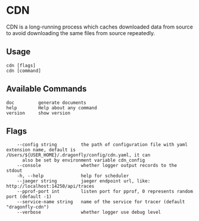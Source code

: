 # CDN

CDN is a long-running process which caches downloaded data
from source to avoid downloading the same files from source repeatedly.

## Usage

```shell
cdn [flags]
cdn [command]
```

## Available Commands

```text
doc         generate documents 
help        Help about any command
version     show version
```

## Flags

<!-- markdownlint-disable -->
```text
    --config string         the path of configuration file with yaml extension name, default is /Users/${USER_HOME}/.dragonfly/config/cdn.yaml, it can 
      also be set by environment variable cdn_config
    --console               whether logger output records to the stdout
    -h, --help              help for scheduler
    --jaeger string         jaeger endpoint url, like: http://localhost:14250/api/traces
    --pprof-port int        listen port for pprof, 0 represents random port (default -1)
    --service-name string   name of the service for tracer (default "dragonfly-cdn")
    --verbose               whether logger use debug level
```
<!-- markdownlint-restore -->
